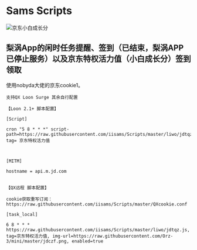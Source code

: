 # Sams Scripts 


![京东小白成长分](https://raw.githubusercontent.com/iisams/Scripts/png/jd.jpg)
## 梨涡App的闲时任务提醒、签到（已结束，梨涡APP已停止服务）以及京东特权活力值（小白成长分）签到领取

使用nobyda大佬的京东cookie1。

```properties
支持QX Loon Surge 其余自行配置

【Loon 2.1+ 脚本配置】

[Script]  

cron "5 8 * * *" script-path=https://raw.githubusercontent.com/iisams/Scripts/master/liwo/jdtqz.js, tag= 京东特权活力值



[MITM]  

hostname = api.m.jd.com


【QX远程 脚本配置】

cookie获取重写订阅：  https://raw.githubusercontent.com/iisams/Scripts/master/QXcookie.conf 

[task_local]

6 8 * * * https://raw.githubusercontent.com/iisams/Scripts/master/liwo/jdtqz.js, tag=京东特权活力值, img-url=https://raw.githubusercontent.com/Orz-3/mini/master/jdczf.png, enabled=true

```

